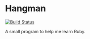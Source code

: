 
# Hangman

[![Build Status](https://travis-ci.org/dylanmckay/hangman.svg)](https://travis-ci.org/dylanmckay/hangman)

A small program to help me learn Ruby.

